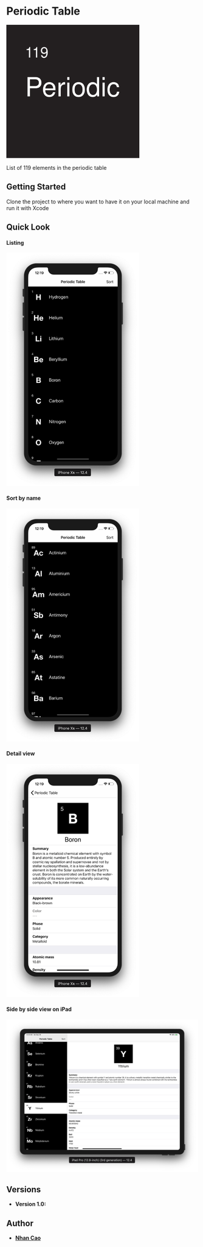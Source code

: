 # Periodic Table

<img src="./Periodic Table/periodictable.svg" width="350">

List of 119 elements in the periodic table

## Getting Started

Clone the project to where you want to have it on your local machine and run it with Xcode

## Quick Look

#### Listing
<img src="./ss/normal.png" width="350">

#### Sort by name
<img src="./ss/sortedbyname.png" width="350"> 

#### Detail view
<img src="./ss/detail.png" width="350">

#### Side by side view on iPad
<img src="./ss/ipadSidebySide.png" width="1000">

## Versions

* **Version 1.0:** 

## Author

* [**Nhan Cao**](https://www.linkedin.com/in/nhan-cao/)
